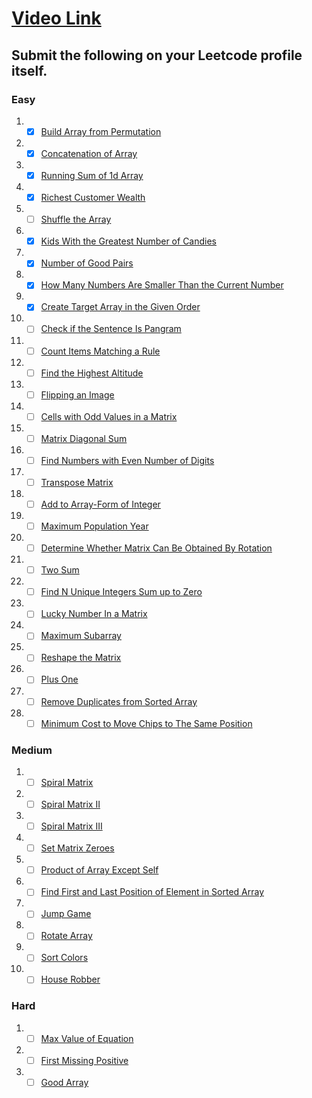 # [Video Link](https://youtu.be/n60Dn0UsbEk)

## Submit the following on your Leetcode profile itself.

### Easy
1.  - [x] [Build Array from Permutation](https://leetcode.com/problems/build-array-from-permutation/)
2.  - [x] [Concatenation of Array](https://leetcode.com/problems/concatenation-of-array/)
3.  - [x] [Running Sum of 1d Array](https://leetcode.com/problems/running-sum-of-1d-array/)
4.  - [x] [Richest Customer Wealth](https://leetcode.com/problems/richest-customer-wealth/)
5.  - [ ] [Shuffle the Array](https://leetcode.com/problems/shuffle-the-array/)
6.  - [x] [Kids With the Greatest Number of Candies](https://leetcode.com/problems/kids-with-the-greatest-number-of-candies/)
7.  - [x] [Number of Good Pairs](https://leetcode.com/problems/number-of-good-pairs/)
8.  - [x] [How Many Numbers Are Smaller Than the Current Number](https://leetcode.com/problems/how-many-numbers-are-smaller-than-the-current-number/)
9.  - [x] [Create Target Array in the Given Order](https://leetcode.com/problems/create-target-array-in-the-given-order/)
10.  - [ ] [Check if the Sentence Is Pangram](https://leetcode.com/problems/check-if-the-sentence-is-pangram/)
11.  - [ ] [Count Items Matching a Rule](https://leetcode.com/problems/count-items-matching-a-rule/)
12.  - [ ] [Find the Highest Altitude](https://leetcode.com/problems/find-the-highest-altitude/)
13.  - [ ] [Flipping an Image](https://leetcode.com/problems/flipping-an-image/)
14.  - [ ] [Cells with Odd Values in a Matrix](https://leetcode.com/problems/cells-with-odd-values-in-a-matrix/)
15.  - [ ] [Matrix Diagonal Sum](https://leetcode.com/problems/matrix-diagonal-sum/)
16.  - [ ] [Find Numbers with Even Number of Digits](https://leetcode.com/problems/find-numbers-with-even-number-of-digits/)
17.  - [ ] [Transpose Matrix](https://leetcode.com/problems/transpose-matrix/)
18.  - [ ] [Add to Array-Form of Integer](https://leetcode.com/problems/add-to-array-form-of-integer/)
19.  - [ ] [Maximum Population Year](https://leetcode.com/problems/maximum-population-year/)
20.  - [ ] [Determine Whether Matrix Can Be Obtained By Rotation](https://leetcode.com/problems/determine-whether-matrix-can-be-obtained-by-rotation/)
21.  - [ ] [Two Sum](https://leetcode.com/problems/two-sum/)
22.  - [ ] [Find N Unique Integers Sum up to Zero](https://leetcode.com/problems/find-n-unique-integers-sum-up-to-zero/)
23.  - [ ] [Lucky Number In a Matrix](https://leetcode.com/problems/lucky-numbers-in-a-matrix/)
24.  - [ ] [Maximum Subarray](https://leetcode.com/problems/maximum-subarray/)
25.  - [ ] [Reshape the Matrix](https://leetcode.com/problems/reshape-the-matrix/)
26.  - [ ] [Plus One](https://leetcode.com/problems/plus-one/)
27.  - [ ] [Remove Duplicates from Sorted Array](https://leetcode.com/problems/remove-duplicates-from-sorted-array/)
28.  - [ ] [Minimum Cost to Move Chips to The Same Position](https://leetcode.com/problems/minimum-cost-to-move-chips-to-the-same-position/)

### Medium
1.  - [ ] [Spiral Matrix](https://leetcode.com/problems/spiral-matrix/)
2.  - [ ] [Spiral Matrix II](https://leetcode.com/problems/spiral-matrix-ii/)
3.  - [ ] [Spiral Matrix III](https://leetcode.com/problems/spiral-matrix-iii/)
4.  - [ ] [Set Matrix Zeroes](https://leetcode.com/problems/set-matrix-zeroes/)
5.  - [ ] [Product of Array Except Self](https://leetcode.com/problems/product-of-array-except-self/)
6.  - [ ] [Find First and Last Position of Element in Sorted Array](https://leetcode.com/problems/find-first-and-last-position-of-element-in-sorted-array/)
7.  - [ ] [Jump Game](https://leetcode.com/problems/jump-game/)
8.  - [ ] [Rotate Array](https://leetcode.com/problems/rotate-array/)
9.  - [ ] [Sort Colors](https://leetcode.com/problems/sort-colors/)
10.  - [ ] [House Robber](https://leetcode.com/problems/house-robber/)

### Hard
1.  - [ ] [Max Value of Equation](https://leetcode.com/problems/max-value-of-equation/)
2.  - [ ] [First Missing Positive](https://leetcode.com/problems/first-missing-positive/)
3.  - [ ] [Good Array](https://leetcode.com/problems/check-if-it-is-a-good-array/)
